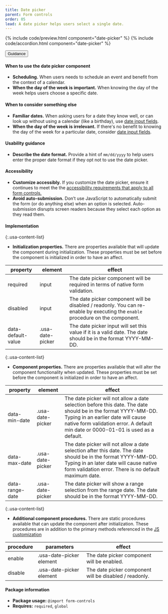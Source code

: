 ```yaml
---
title: Date picker
parent: Form controls
order: 05
lead: A date picker helps users select a single date.
---
```


{% include code/preview.html component="date-picker" %}
{% include code/accordion.html component="date-picker" %}

<div class="usa-accordion usa-accordion--bordered site-accordion-docs">
  <button class="usa-button-unstyled usa-accordion__button"
      aria-expanded="true" aria-controls="date-picker-docs">
    Guidance
  </button>
  <div id="date-picker-docs" aria-hidden="false" class="usa-accordion__content site-component-usage">
    <h4>When to use the date picker component</h4>
    <ul class="usa-content-list">
      <li><strong>Scheduling.</strong> When users needs to schedule an event and benefit from the context of a calendar.</li>
      <li><strong>When the day of the week is important.</strong> When knowing the day of the week helps users choose a specific date.</li>
    </ul>
    <h4>When to consider something else</h4>
    <ul class="usa-content-list">
      <li><strong>Familiar dates.</strong> When asking users for a date they know well, or can look up without using a calendar (like a birthday), use <a href="{{ site.baseurl }}/form-controls/#date-input">date input fields</a>.</li>
      <li><strong>When the day of the week is irrelevant.</strong> If there's no benefit to knowing the day of the week for a particular date, consider <a href="{{ site.baseurl }}/form-controls/#date-input">date input fields</a>.</li>
    </ul>
    <h4>Usability guidance</h4>
    <ul class="usa-content-list">
      <li><strong>Describe the date format.</strong> Provide a hint of <code>mm/dd/yyyy</code> to help users enter the proper date format if they opt not to use the date picker.</li>
    </ul>
    <h4 class="usa-heading">Accessibility</h4>
    <ul class="usa-content-list">
      <li><strong>Customize accessibly.</strong> If you customize the date picker, ensure it continues to meet the the <a href="{{ site.baseurl }}/form-controls/"> accessibility requirements that apply to all form controls.</a></li>
      <li><strong>Avoid auto-submission.</strong> Don’t use JavaScript to automatically submit the form (or do anything else) when an option is selected. Auto-submission disrupts screen readers because they select each option as they read them.</li>
    </ul>
      <h4 class="usa-heading">Implementation</h4>
<div class="usa-prose site-prose" markdown="1">

{:.usa-content-list}

- **Initialization properties.**  There are properties available that will update the component during initialization. These properties must be set before the component is initialized in order to have an affect.

| property | element | effect |
| --- | --- | ---
required | input | The date picker component will be required in terms of native form validation.
disabled | input | The date picker component will be disabled / readonly. You can re-enable by executing the `enable` procedure on the component.
data-default-value | .usa-date-picker | The date picker input will set this value if it is a valid date. The date should be in the format YYYY-MM-DD.

{:.usa-content-list}

- **Component properties.**  There are properties available that will alter the component functionality when updated. These properties must be set before the component is initialized in order to have an affect.

| property | element | effect |
| --- | --- | ---
data-min-date | .usa-date-picker | The date picker will not allow a date selection before this date. The date should be in the format YYYY-MM-DD. Typing in an earlier date will cause native form validation error. A default min date or 0000-01-01 is used as a default.
data-max-date | .usa-date-picker | The date picker will not allow a date selection after this date. The date should be in the format YYYY-MM-DD. Typing in an later date will cause native form validation error. There is no default maximum date.
data-range-date | .usa-date-picker | The date picker will show a range selection from the range date. The date should be in the format YYYY-MM-DD.

{:.usa-content-list}

- **Additional component procedures.**  There are static procedures available that can update the component after initialization. These procedures are in addition to the primary methods referenced in the  <a href="{{ site.baseurl }}/documentation/developers/#js-customization">JS customization</a>

| procedure | parameters | effect |
| --- | --- | ---
enable | .usa-date-picker element | The date picker component will be enabled.
disable | .usa-date-picker element | The date picker component will be disabled / readonly.

</div>
    <h4 class="usa-heading">Package information</h4>
    <ul class="usa-content-list">
      <li>
        <strong>Package usage:</strong> <code>@import form-controls</code>
      </li>
      <li>
        <strong>Requires:</strong> <code>required</code>, <code>global</code>
      </li>
    </ul>
  </div>
</div>
